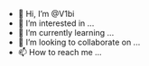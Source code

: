 - 👋 Hi, I’m @V1bi
- 👀 I’m interested in ...
- 🌱 I’m currently learning ...
- 💞️ I’m looking to collaborate on ...
- 📫 How to reach me ...

<!---
V1bi/V1bi is a ✨ special ✨ repository because its `README.md` (this file) appears on your GitHub profile.
You can click the Preview link to take a look at your changes.
--->
